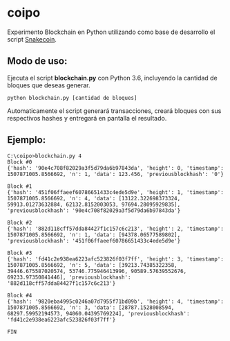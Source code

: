 # coipo
Experimento Blockchain en Python utilizando como base de desarrollo el script [Snakecoin](https://gist.github.com/aunyks/8f2c2fd51cc17f342737917e1c2582e2).

## Modo de uso:

Ejecuta el script **blockchain.py** con Python 3.6, incluyendo la cantidad de bloques que deseas generar.

```
python blockchain.py [cantidad de bloques]
```

Automaticamente el script generará transacciones, creará bloques con sus respectivos hashes y entregará en pantalla el resultado.

## Ejemplo:

```
C:\coipo>blockchain.py 4
Block #0
{'hash': '90e4c708f82029a3f5d79da6b97843da', 'height': 0, 'timestamp': 1507871005.8566692, 'n': 1, 'data': 123.456, 'previousblockhash': '0'}

Block #1
{'hash': '451f06ffaeef60786651433c4ede5d9e', 'height': 1, 'timestamp': 1507871005.8566692, 'n': 4, 'data': [13122.322698373324, 59913.01273632884, 62132.8152003053, 97694.28095929835], 'previousblockhash': '90e4c708f82029a3f5d79da6b97843da'}

Block #2
{'hash': '882d118cff57dda84427f1c157c6c213', 'height': 2, 'timestamp': 1507871005.8566692, 'n': 1, 'data': [94378.06577589802], 'previousblockhash': '451f06ffaeef60786651433c4ede5d9e'}

Block #3
{'hash': 'fd41c2e938ea6223afc523826f03f7ff', 'height': 3, 'timestamp': 1507871005.8566692, 'n': 5, 'data': [39213.74385322358, 39446.675587020574, 53746.775946413996, 90589.57639552676, 69233.97350841446], 'previousblockhash': '882d118cff57dda84427f1c157c6c213'}

Block #4
{'hash': '9820eba4995c0246a07d7955f71bd09b', 'height': 4, 'timestamp': 1507871005.8566692, 'n': 3, 'data': [28787.1528008594, 68297.59952194573, 94060.04395769224], 'previousblockhash': 'fd41c2e938ea6223afc523826f03f7ff'}

FIN
```